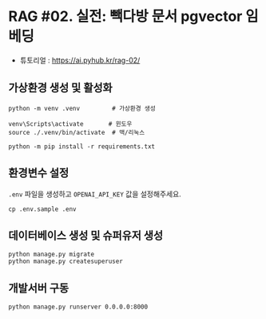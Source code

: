 # RAG #02. 실전: 빽다방 문서 pgvector 임베딩

* 튜토리얼 : https://ai.pyhub.kr/rag-02/

## 가상환경 생성 및 활성화

```
python -m venv .venv         # 가상환경 생성

venv\Scripts\activate       # 윈도우
source ./.venv/bin/activate  # 맥/리눅스

python -m pip install -r requirements.txt
```

## 환경변수 설정

`.env` 파일을 생성하고 `OPENAI_API_KEY` 값을 설정해주세요.

```
cp .env.sample .env
```

## 데이터베이스 생성 및 슈퍼유저 생성

```
python manage.py migrate
python manage.py createsuperuser
```

## 개발서버 구동

```
python manage.py runserver 0.0.0.0:8000
```

